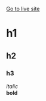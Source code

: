 [Go to live site](https://aussiedevil06.github.io/site/ "View page")


# h1
## h2
### h3
*italic*  
**bold**

